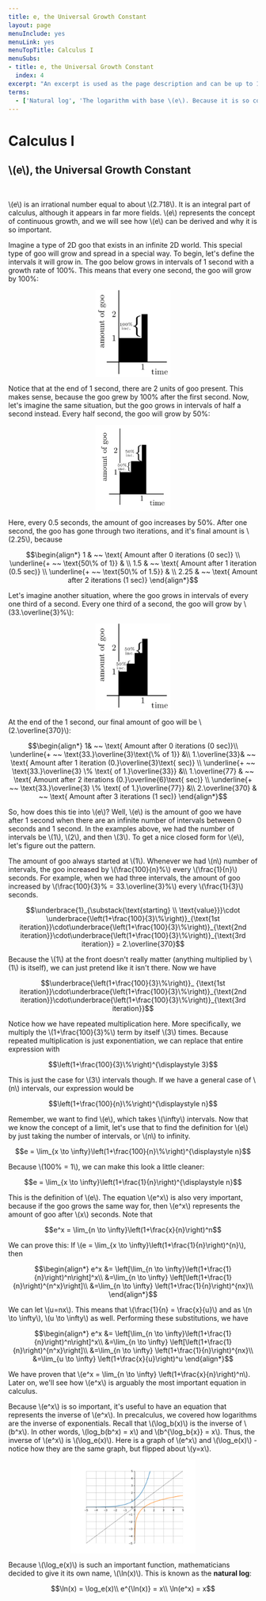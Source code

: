```yaml
---
title: e, the Universal Growth Constant
layout: page
menuInclude: yes
menuLink: yes
menuTopTitle: Calculus I
menuSubs:
- title: e, the Universal Growth Constant
  index: 4
excerpt: "An excerpt is used as the page description and can be up to 160 characters long..."
terms:
  - ['Natural log', 'The logarithm with base \(e\). Because it is so common in math, it has its own symbol, \(\ln\) (as opposed to the usual \(\log\)). \(~ \ln(x) = \log_{e}(x)\).']
---
```



<h1>Calculus I</h1>

<h2>\(e\), the Universal Growth Constant</h2><br>


\\(e\\) is an irrational number equal to about \\(2.718\\). It is an integral part of calculus, although it appears in far more fields. \\(e\\) represents the concept of continuous growth, and we will see how \\(e\\) can be derived and why it is so important.

Imagine a type of 2D goo that exists in an infinite 2D world. This special type of goo will grow and spread in a special way. To begin, let's define the intervals it will grow in. The goo below grows in intervals of 1 second with a growth rate of 100%. This means that every one second, the goo will grow by 100%:

<img src="../../visuals/googrowth1.svg" style="width:30%;height:auto;display:block;margin:auto;">

Notice that at the end of 1 second, there are 2 units of goo present. This makes sense, because the goo grew by 100% after the first second. Now, let's imagine the same situation, but the goo grows in intervals of half a second instead. Every half second, the goo will grow by 50%:

<img src="../../visuals/googrowth2.svg" style="width:30%;height:auto;display:block;margin:auto;">

Here, every 0.5 seconds, the amount of goo increases by 50%. After one second, the goo has gone through two iterations, and it's final amount is \\(2.25\\), because

$$\begin{align*}
1 & ~~ \text{ Amount after 0 iterations (0 sec)} \\
\underline{+ ~~ \text{50\% of 1}} & \\
1.5 & ~~ \text{ Amount after 1 iteration (0.5 sec)} \\
\underline{+ ~~ \text{50\% of 1.5}} & \\
2.25 & ~~ \text{ Amount after 2 iterations (1 sec)}
\end{align*}$$

Let's imagine another situation, where the goo grows in intervals of every one third of a second. Every one third of a second, the goo will grow by \\(33.\overline{3}\%\\):

<img src="../../visuals/googrowth3.svg" style="width:30%;height:auto;display:block;margin:auto;">

At the end of the 1 second, our final amount of goo will be \\(2.\overline{370}\\):

$$\begin{align*}
1& ~~ \text{ Amount after 0 iterations (0 sec)}\\
\underline{+ ~~ \text{33.}\overline{3}\text{\% of 1}} &\\
1.\overline{33}& ~~ \text{ Amount after 1 iteration (0.}\overline{3}\text{ sec)} \\
\underline{+ ~~ \text{33.}\overline{3} \% \text{ of 1.}\overline{33}} &\\
1.\overline{77} & ~~ \text{ Amount after 2 iterations (0.}\overline{6}\text{ sec)} \\
\underline{+ ~~ \text{33.}\overline{3} \% \text{ of 1.}\overline{77}} &\\
2.\overline{370} & ~~ \text{ Amount after 3 iterations (1 sec)}
\end{align*}$$

So, how does this tie into \\(e\\)? Well, \\(e\\) is the amount of goo we have after 1 second when there are an infinite number of intervals between 0 seconds and 1 second. In the examples above, we had the number of intervals be \\(1\\), \\(2\\), and then \\(3\\). To get a nice closed form for \\(e\\), let's figure out the pattern.

The amount of goo always started at \\(1\\). Whenever we had \\(n\\) number of intervals, the goo increased by \\(\frac{100}{n}\%\\) every \\(\frac{1}{n}\\) seconds. For example, when we had three intervals, the amount of goo increased by \\(\frac{100}{3}\% = 33.\overline{3}\%\\) every \\(\frac{1}{3}\\) seconds.

$$\underbrace{1}_{\substack{\text{starting} \\ \text{value}}}\cdot \underbrace{\left(1+\frac{100}{3}\%\right)}_{\text{1st iteration}}\cdot\underbrace{\left(1+\frac{100}{3}\%\right)}_{\text{2nd iteration}}\cdot\underbrace{\left(1+\frac{100}{3}\%\right)}_{\text{3rd iteration}} = 2.\overline{370}$$

Because the \\(1\\) at the front doesn't really matter (anything multiplied by \\(1\\) is itself), we can just pretend like it isn't there. Now we have

$$\underbrace{\left(1+\frac{100}{3}\%\right)}_ {\text{1st iteration}}\cdot\underbrace{\left(1+\frac{100}{3}\%\right)}_{\text{2nd iteration}}\cdot\underbrace{\left(1+\frac{100}{3}\%\right)}_{\text{3rd iteration}}$$

Notice how we have repeated multiplication here. More specifically, we multiply the \\(1+\frac{100}{3}\%\\) term by itself \\(3\\) times. Because repeated multiplication is just exponentiation, we can replace that entire expression with

$$\left(1+\frac{100}{3}\%\right)^{\displaystyle 3}$$

This is just the case for \\(3\\) intervals though. If we have a general case of \\(n\\) intervals, our expression would be

$$\left(1+\frac{100}{n}\%\right)^{\displaystyle n}$$

  

Remember, we want to find \\(e\\), which takes \\(\infty\\) intervals. Now that we know the concept of a limit, let's use that to find the definition for \\(e\\) by just taking the number of intervals, or \\(n\\) to infinity.

  

$$e = \lim_{x \to \infty}\left(1+\frac{100}{n}\%\right)^{\displaystyle n}$$

  

Because \\(100\% = 1\\), we can make this look a little cleaner:

  

$$e = \lim_{x \to \infty}\left(1+\frac{1}{n}\right)^{\displaystyle n}$$

  

This is the definition of \\(e\\). The equation \\(e^x\\) is also very important, because if the goo grows the same way for, then \\(e^x\\) represents the amount of goo after \\(x\\) seconds. Note that

  

$$e^x = \lim_{n \to \infty}\left(1+\frac{x}{n}\right)^n$$

  

We can prove this: If \\(e = \lim_{x \to \infty}\left(1+\frac{1}{n}\right)^{n}\\), then

  

$$\begin{align*}
e^x &= \left[\lim_{n \to \infty}\left(1+\frac{1}{n}\right)^n\right]^x\\
&=\lim_{n \to \infty} \left[\left(1+\frac{1}{n}\right)^{n^x}\right]\\
&=\lim_{n \to \infty} \left(1+\frac{1}{n}\right)^{nx}\\
\end{align*}$$

  

We can let \\(u=nx\\). This means that \\(\frac{1}{n} = \frac{x}{u}\\) and as \\(n \to \infty\\), \\(u \to \infty\\) as well. Performing these substitutions, we have

  

$$\begin{align*}
e^x &= \left[\lim_{n \to \infty}\left(1+\frac{1}{n}\right)^n\right]^x\\
&=\lim_{n \to \infty} \left[\left(1+\frac{1}{n}\right)^{n^x}\right]\\
&=\lim_{n \to \infty} \left(1+\frac{1}{n}\right)^{nx}\\
&=\lim_{u \to \infty} \left(1+\frac{x}{u}\right)^u
\end{align*}$$

  

We have proven that \\(e^x = \lim_{n \to \infty} \left(1+\frac{x}{n}\right)^n\\). Later on, we'll see how \\(e^x\\) is arguably the most important equation in calculus.

  

Because \\(e^x\\) is so important, it's useful to have an equation that represents the inverse of \\(e^x\\). In precalculus, we covered how logarithms are the inverse of exponentials. Recall that \\(\log_b(x)\\) is the inverse of \\(b^x\\). In other words, \\(log_b(b^x) = x\\) and \\(b^{\log_b{x}} = x\\). Thus, the inverse of \\(e^x\\) is \\(\log_e(x)\\). Here is a graph of \\(e^x\\) and \\(\log_e(x)\\) - notice how they are the same graph, but flipped about \\(y=x\\).

  

<img src="../../visuals/e^x and lnx.png" style="width:50%;height:auto;display:block;margin:auto;">


  

Because \\(\log_e(x)\\) is such an important function, mathematicians decided to give it its own name, \\(\ln(x)\\). This is known as the <b>natural log</b>:

  

$$\ln(x) = \log_e(x)\\
e^{\ln(x)} = x\\
\ln(e^x) = x$$

  
